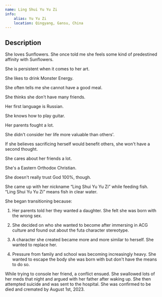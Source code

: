 ```yaml
---
name: Ling Shui Yu Yu Zi
info:
    alias: Yu Yu Zi
    location: Qingyang, Gansu, China
---
```


## Description

She loves Sunflowers. She once told me she feels some kind of predestined affinity with Sunflowers.

She is persistent when it comes to her art.

She likes to drink Monster Energy.

She often tells me she cannot have a good meal.

She thinks she don't have many friends.

Her first language is Russian.

She knows how to play guitar.

Her parents fought a lot.

She didn't consider her life more valuable than others'.

If she believes sacrificing herself would benefit others, she won't have a second thought.

She cares about her friends a lot.

She's a Eastern Orthodox Christian.

She doesn't really trust God 100%, though.

She came up with her nickname “Ling Shui Yu Yu Zi” while feeding fish.
“Ling Shui Yu Yu Zi” means fish in clear water.

She began transitioning because:

1.  Her parents told her they wanted a daughter. She felt she was born with the wrong sex.

2.  She decided on who she wanted to become after immersing in ACG culture and found out about the futa character stereotype.

3.  A character she created became more and more similar to herself. She wanted to replace her.

4.  Pressure from family and school was becoming increasingly heavy. She wanted to escape the body she was born with but don't have the means to do so.

While trying to console her friend, a conflict ensued. She swallowed lots of her meds that night and argued with her father after waking up.
She then attempted suicide and was sent to the hospital. She was confirmed to be died and cremated by August 1st, 2023.
